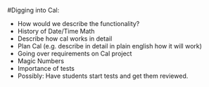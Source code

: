 #Digging into Cal: 

* How would we describe the functionality?
* History of Date/Time Math
* Describe how cal works in detail
* Plan Cal (e.g. describe in detail in plain english how it will work)
* Going over requirements on Cal project
* Magic Numbers
* Importance of tests
* Possibly: Have students start tests and get them reviewed.